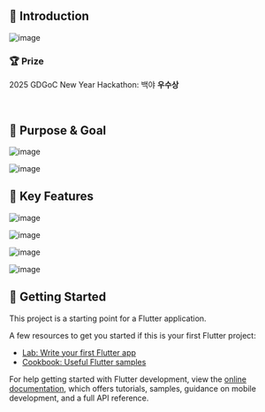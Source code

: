 ## 📌 Introduction
![image](https://github.com/user-attachments/assets/4cb70261-8aa7-43c3-8a59-af3150a538bb)
### 🏆 Prize
2025 GDGoC New Year Hackathon: 백야 **우수상**      

<br/>

## 📌 Purpose & Goal
![image](https://github.com/user-attachments/assets/96ca48f1-602e-45ac-88e9-b5701ebf0273)

![image](https://github.com/user-attachments/assets/5751ad8b-0727-4b91-93b2-6ee74f3afe00)


## 📌 Key Features
![image](https://github.com/user-attachments/assets/83d25f6f-16a7-4dd0-acd5-9d8dd424bf7f)

![image](https://github.com/user-attachments/assets/28f47897-7434-4499-b34d-b1585f7bdb48)

![image](https://github.com/user-attachments/assets/c96d5b13-4e7a-487f-8d49-f0628d36050d)

![image](https://github.com/user-attachments/assets/d0e02386-71a4-43ea-933b-5efa1a490147)

## 📌 Getting Started

This project is a starting point for a Flutter application.

A few resources to get you started if this is your first Flutter project:

- [Lab: Write your first Flutter app](https://docs.flutter.dev/get-started/codelab)
- [Cookbook: Useful Flutter samples](https://docs.flutter.dev/cookbook)

For help getting started with Flutter development, view the
[online documentation](https://docs.flutter.dev/), which offers tutorials,
samples, guidance on mobile development, and a full API reference.

